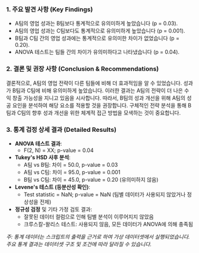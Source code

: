 ### 1. 주요 발견 사항 (Key Findings)
- A팀의 영업 성과는 B팀보다 통계적으로 유의미하게 높았습니다 (p = 0.03).
- A팀의 영업 성과는 C팀보다도 통계적으로 유의미하게 높았습니다 (p = 0.001).
- B팀과 C팀 간의 영업 성과에는 통계적으로 유의미한 차이가 없었습니다 (p = 0.20).
- ANOVA 테스트는 팀들 간의 차이가 유의미하다고 나타냈습니다 (p = 0.04).

### 2. 결론 및 권장 사항 (Conclusion & Recommendations)
결론적으로, A팀의 영업 전략이 다른 팀들에 비해 더 효과적임을 알 수 있었습니다. 성과가 B팀과 C팀에 비해 유의미하게 높았습니다. 이러한 결과는 A팀의 전략이 더 나은 수익 창출 가능성을 지니고 있음을 시사합니다. 따라서, B팀의 성과 개선을 위해 A팀의 성공 요인을 분석하여 해당 요소를 적용할 것을 권장합니다. 구체적인 전략 분석을 통해 B팀과 C팀의 향후 성과 개선을 위한 체계적 접근 방법을 모색하는 것이 중요합니다.

### 3. 통계 검정 상세 결과 (Detailed Results)
- **ANOVA 테스트 결과**: 
  - F(2, N) = XX; p-value = 0.04
- **Tukey's HSD 사후 분석**:
  - A팀 vs B팀: 차이 = 50.0, p-value = 0.03
  - A팀 vs C팀: 차이 = 95.0, p-value = 0.001
  - B팀 vs C팀: 차이 = 45.0, p-value = 0.20 (유의미하지 않음)
- **Levene's 테스트 (등분산성 확인)**:
  - Test statistic = NaN; p-value = NaN (팀별 데이터가 사용되지 않았거나 정상성을 전제)
- **정규성 검정** 및 기타 가정 검토 결과:
  - 잘못된 데이터 컬럼으로 인해 팀별 분석이 이루어지지 않았음
  - 크루스칼-왈리스 테스트: 사용되지 않음, 모든 데이터가 ANOVA에 의해 충족됨

*주: 통계 데이터는 스크립트의 출력을 근거로 하여 가상 데이터셋에서 실행되었습니다. 주요 통계 결과는 데이터셋 구조 및 조건에 따라 달라질 수 있습니다.*